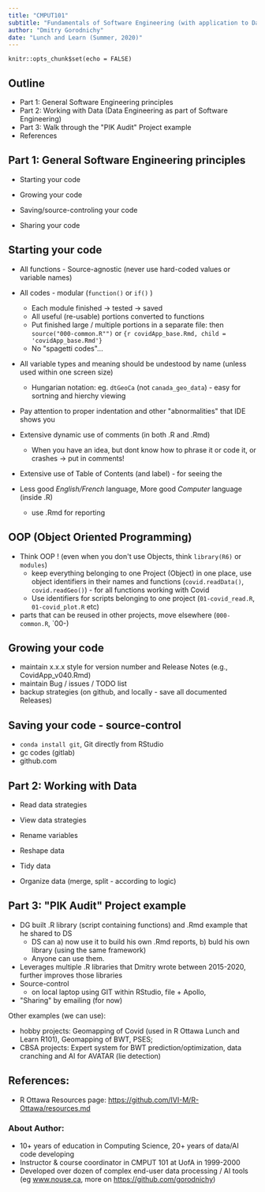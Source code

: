 ```yaml
---
title: "CMPUT101"
subtitle: "Fundamentals of Software Engineering (with application to Data Engineering)"
author: "Dmitry Gorodnichy"
date: "Lunch and Learn (Summer, 2020)"
---
```


```{r setup, include=FALSE}
knitr::opts_chunk$set(echo = FALSE)
```


## Outline

- Part 1: General Software Engineering principles
- Part 2: Working with Data (Data Engineering as part of Software Engineering)
- Part 3: Walk through  the "PIK Audit" Project example
- References 


## Part 1: General Software Engineering principles



- Starting your code

- Growing your code

- Saving/source-controling your code

- Sharing your code


## Starting your code

- All functions - Source-agnostic (never use hard-coded values or variable names)
- All codes - modular (`function()` or `if()` )
  - Each module finished -> tested -> saved
  - All useful (re-usable) portions converted to functions
  - Put finished large / multiple portions in a separate file: then  `source("000-common.R"")` or `{r covidApp_base.Rmd, child = 'covidApp_base.Rmd'}`
  - No  "spagetti codes"... 
  
- All variable types and meaning should be undestood by name (unless used within one screen size)
  - Hungarian notation: eg. `dtGeoCa` (not `canada_geo_data`) - easy for sortning and hierchy viewing

- Pay attention to proper indentation and other "abnormalities" that IDE shows you

- Extensive dynamic use of comments (in both .R and .Rmd)
  - When you have an  idea, but dont know how to phrase it or code it, or crashes -> put in comments!
  
- Extensive use of Table of Contents (and label) - for seeing the   
  
- Less good *English/French* language, More good _Computer_ language (inside .R)
  - use .Rmd for reporting
  
  
## OOP (Object Oriented Programming)

- Think OOP ! (even when you don't use Objects, think `library(R6)` or `modules`)
  - keep everything belonging to one Project (Object) in one place, use object identifiers in their names and functions (`covid.readData()`, `covid.readGeo()`) - for all functions working with Covid
  - Use identifiers for scripts belonging to one project (`01-covid_read.R`, `01-covid_plot.R` etc)
- parts that can be reused in other projects, move elsewhere (`000-common.R`, `00-)


## Growing your code


- maintain x.x.x style for version number and Release Notes (e.g., CovidApp_v040.Rmd)
- maintain Bug / issues / TODO list 
- backup strategies (on github, and locally - save all documented Releases)


##  Saving your code - source-control

- `conda install git`, Git directly from RStudio
- gc codes (gitlab)
- github.com

<!-- - https://blog.developer.atlassian.com/the-power-of-git-subtree/ -->



<!-- ## Sharing your code, working in a team -->

<!-- - By Email  -->
<!-- - Put it in Apollo -->
<!-- - AWS Code Commit  -->
<!-- - GC codes - All GC -->



## Part 2: Working with Data 


- Read data strategies

- View data strategies

- Rename variables

- Reshape data

- Tidy data

- Organize data (merge, split - according to logic)




## Part 3:  "PIK Audit" Project example

- DG built .R library (script containing functions) and .Rmd example that he shared to  DS
  - DS can a) now use it to build his own .Rmd reports,  b) buld his own library (using the same framework)
  - Anyone can use them. 
- Leverages multiple .R libraries that Dmitry wrote between 2015-2020, further improves those libraries
- Source-control  
  - on local laptop using GIT within RStudio, file + Apollo, 
- "Sharing"  by emailing (for now)


Other examples (we can use): 

- hobby projects: Geomapping of Covid (used in R Ottawa Lunch and Learn R101), Geomapping of BWT, PSES; 
- CBSA projects: Expert system for BWT prediction/optimization, data cranching and AI for AVATAR (lie detection) 






## References:

- R Ottawa Resources page: https://github.com/IVI-M/R-Ottawa/resources.md

### About Author:   

- 10+ years of education in Computing Science, 20+ years of data/AI code developing
- Instructor & course coordinator in CMPUT 101 at UofA in 1999-2000 
- Developed over dozen of complex end-user data processing  / AI tools (eg www.nouse.ca, more on https://github.com/gorodnichy)

